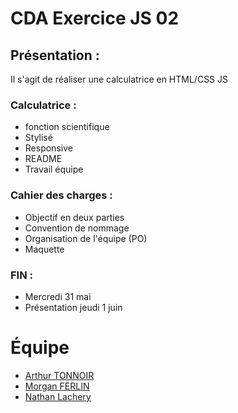# CDA Exercice JS 02

## Présentation :

Il s'agit de réaliser une calculatrice en HTML/CSS JS


### Calculatrice :
- fonction scientifique
- Stylisé
- Responsive
- README
- Travail équipe

### Cahier des charges :
- Objectif en deux parties
- Convention de nommage
- Organisation de l'équipe (PO)
- Maquette

### FIN : 
- Mercredi 31 mai
- Présentation jeudi 1 juin

# Équipe
- [Arthur TONNOIR](https://github.com/Arthur-Tonnoir)
- [Morgan FERLIN]()
- [Nathan Lachery](https://github.com/Zach3rry59)